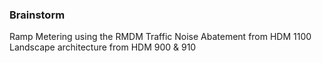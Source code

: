 ### Brainstorm
Ramp Metering using the RMDM
Traffic Noise Abatement from HDM 1100
Landscape architecture from HDM 900 & 910

